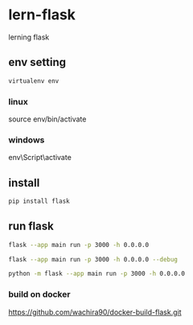 # lern-flask
lerning flask

## env setting 

```sh
virtualenv env
```
### linux

source env/bin/activate

### windows

env\Script\activate

## install 

```sh
pip install flask
```

## run flask

```sh
flask --app main run -p 3000 -h 0.0.0.0

flask --app main run -p 3000 -h 0.0.0.0 --debug

python -m flask --app main run -p 3000 -h 0.0.0.0
```

### build on docker 

https://github.com/wachira90/docker-build-flask.git


